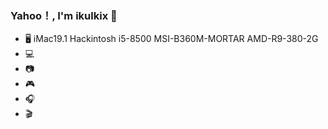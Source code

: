 ### Yahoo！, I'm ikulkix 👋

- 🖥️ iMac19.1 Hackintosh i5-8500 MSI-B360M-MORTAR AMD-R9-380-2G 
- 💻  
- 📷 
- 🎮 
- 🎧 
- 🎬 
